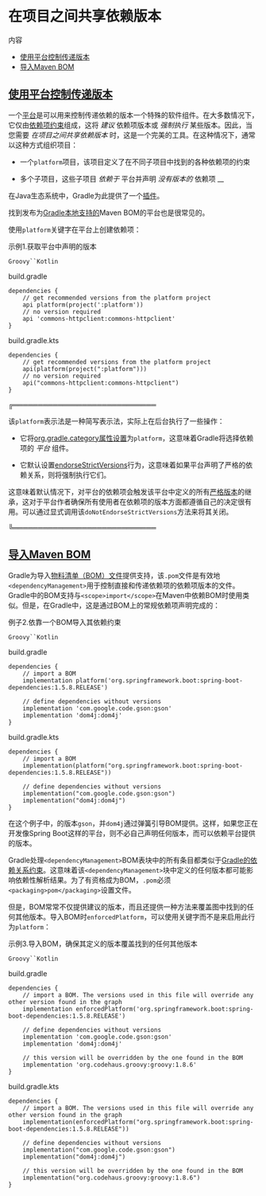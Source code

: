 # 在项目之间共享依赖版本


内容

  * [使用平台控制传递版本](#sub:using-platform-to-control-transitive-deps)
  * [导入Maven BOM](#sub:bom_import)

<h2 id = '#sub:using-platform-to-control-transitive-deps'> <a href = '#sub:using-platform-to-control-transitive-deps'>使用平台控制传递版本</a> </h2>

一个[平台](/md/依赖管理术语.md#sub::terminology_platform)是可以用来控制传递依赖的版本一个特殊的软件组件。在大多数情况下，它仅由[依赖项约束](/md/升级传递依赖的版本.md#sec:adding-constraints-transitive-deps)组成，这将 _建议_ 依赖项版本或 _强制执行_ 某些版本。因此，当您需要
_在项目之间共享依赖版本_ 时，这是一个完美的工具。在这种情况下，通常以这种方式组织项目：

  * 一个`platform`项目，该项目定义了在不同子项目中找到的各种依赖项的约束

  * 多个子项目，这些子项目 _依赖于_ 平台并声明 _没有版本的_ 依赖项 __

在Java生态系统中，Gradle为此提供了一个[插件](/md/Java平台插件.md#java_platform_plugin)。

找到发布为[Gradle本地支持的](#sub:bom_import)Maven
BOM的平台也是很常见的。

使用`platform`关键字在平台上创建依赖项：

示例1.获取平台中声明的版本

`Groovy``Kotlin`

build.gradle

    
    
    dependencies {
        // get recommended versions from the platform project
        api platform(project(':platform'))
        // no version required
        api 'commons-httpclient:commons-httpclient'
    }

build.gradle.kts

    
    
    dependencies {
        // get recommended versions from the platform project
        api(platform(project(":platform")))
        // no version required
        api("commons-httpclient:commons-httpclient")
    }

╔═════════════════════════════  

该`platform`表示法是一种简写表示法，实际上在后台执行了一些操作：

  * 它将[org.gradle.category属性设置](https://docs.gradle.org/6.7.1/javadoc/org/gradle/api/attributes/Category.html)为`platform`，这意味着Gradle将选择依赖项的 _平台_ 组件。

  * 它默认设置[endorseStrictVersions](https://docs.gradle.org/6.7.1/javadoc/org/gradle/api/artifacts/ModuleDependency.html#endorseStrictVersions--)行为，这意味着如果平台声明了严格的依赖关系，则将强制执行它们。

这意味着默认情况下，对平台的依赖项会触发该平台中定义的所有[严格版本](/md/声明丰富版本.md#sec:strict-version)的继承，这对于平台作者确保所有使用者在依赖项的版本方面都遵循自己的决定很有用。可以通过显式调用该`doNotEndorseStrictVersions`方法来将其关闭。  
  
╚═════════════════════════════    
  
<h2 id = '#sub:bom_import'> <a href = '#sub:bom_import'>导入Maven BOM</a> </h2>

Gradle为导入[物料清单（BOM）文件](https://maven.apache.org/guides/introduction/introduction-to-dependency-mechanism.html#Importing_Dependencies)提供支持，该`.pom`文件是有效地`<dependencyManagement>`用于控制直接和传递依赖项的依赖项版本的文件。Gradle中的BOM支持与`<scope>import</scope>`在Maven中依赖BOM时使用类似。但是，在Gradle中，这是通过BOM上的常规依赖项声明完成的：

例子2.依靠一个BOM导入其依赖约束

`Groovy``Kotlin`

build.gradle

    
    
    dependencies {
        // import a BOM
        implementation platform('org.springframework.boot:spring-boot-dependencies:1.5.8.RELEASE')
    
        // define dependencies without versions
        implementation 'com.google.code.gson:gson'
        implementation 'dom4j:dom4j'
    }

build.gradle.kts

    
    
    dependencies {
        // import a BOM
        implementation(platform("org.springframework.boot:spring-boot-dependencies:1.5.8.RELEASE"))
    
        // define dependencies without versions
        implementation("com.google.code.gson:gson")
        implementation("dom4j:dom4j")
    }

在这个例子中，的版本`gson`，并`dom4j`通过弹簧引导BOM提供。这样，如果您正在开发像Spring
Boot这样的平台，则不必自己声明任何版本，而可以依赖平台提供的版本。

Gradle处理`<dependencyManagement>`BOM表块中的所有条目都类似于[Gradle的依赖关系约束](/md/升级传递依赖的版本.md#sec:adding-constraints-transitive-deps)。这意味着该`<dependencyManagement>`块中定义的任何版本都可能影响依赖性解析结果。为了有资格成为BOM，`.pom`必须`<packaging>pom</packaging>`设置文件。

但是，BOM常常不仅提供建议的版本，而且还提供一种方法来覆盖图中找到的任何其他版本。导入BOM时`enforcedPlatform`，可以使用关键字而不是来启用此行为`platform`：

示例3.导入BOM，确保其定义的版本覆盖找到的任何其他版本

`Groovy``Kotlin`

build.gradle

    
    
    dependencies {
        // import a BOM. The versions used in this file will override any other version found in the graph
        implementation enforcedPlatform('org.springframework.boot:spring-boot-dependencies:1.5.8.RELEASE')
    
        // define dependencies without versions
        implementation 'com.google.code.gson:gson'
        implementation 'dom4j:dom4j'
    
        // this version will be overridden by the one found in the BOM
        implementation 'org.codehaus.groovy:groovy:1.8.6'
    }

build.gradle.kts

    
    
    dependencies {
        // import a BOM. The versions used in this file will override any other version found in the graph
        implementation(enforcedPlatform("org.springframework.boot:spring-boot-dependencies:1.5.8.RELEASE"))
    
        // define dependencies without versions
        implementation("com.google.code.gson:gson")
        implementation("dom4j:dom4j")
    
        // this version will be overridden by the one found in the BOM
        implementation("org.codehaus.groovy:groovy:1.8.6")
    }

